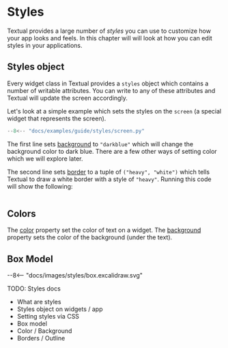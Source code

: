 # Styles

Textual provides a large number of *styles* you can use to customize how your app looks and feels. In this chapter will will look at how you can edit styles in your applications.


## Styles object

Every widget class in Textual provides a `styles` object which contains a number of writable attributes. You can write to any of these attributes and Textual will update the screen accordingly.

Let's look at a simple example which sets the styles on the `screen` (a special widget that represents the screen).

```python title="screen.py" hl_lines="6-7"
--8<-- "docs/examples/guide/styles/screen.py"
```

The first line sets [background](../styles/background.md) to `"darkblue"` which will change the background color to dark blue. There are a few other ways of setting color which we will explore later.

The second line sets [border](../styles/border.md) to a tuple of `("heavy", "white")` which tells Textual to draw a white border with a style of `"heavy"`. Running this code will show the following:

```{.textual path="docs/examples/guide/styles/screen.py"}
```



## Colors

The [color](../styles/color.md) property set the color of text on a widget. The [background](..styles/background/md) property sets the color of the background (under the text).



## Box Model


<div class="excalidraw">
--8<-- "docs/images/styles/box.excalidraw.svg"
</div>



TODO: Styles docs

- What are styles
- Styles object on widgets / app
- Setting styles via CSS
- Box model
- Color / Background
- Borders / Outline


